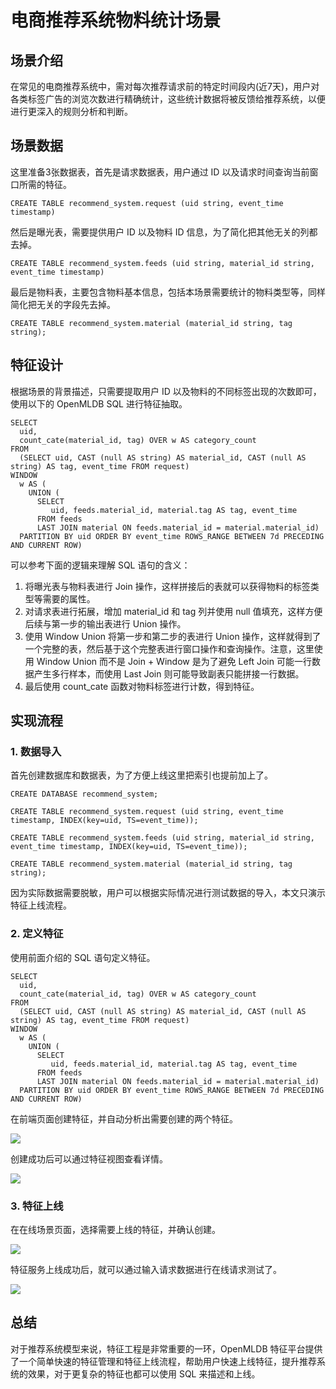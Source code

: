 # 电商推荐系统物料统计场景

## 场景介绍

在常见的电商推荐系统中，需对每次推荐请求前的特定时间段内(近7天)，用户对各类标签广告的浏览次数进行精确统计，这些统计数据将被反馈给推荐系统，以便进行更深入的规则分析和判断。

## 场景数据

这里准备3张数据表，首先是请求数据表，用户通过 ID 以及请求时间查询当前窗口所需的特征。

```
CREATE TABLE recommend_system.request (uid string, event_time timestamp)
```

然后是曝光表，需要提供用户 ID 以及物料 ID 信息，为了简化把其他无关的列都去掉。

```
CREATE TABLE recommend_system.feeds (uid string, material_id string, event_time timestamp)
```

最后是物料表，主要包含物料基本信息，包括本场景需要统计的物料类型等，同样简化把无关的字段先去掉。

```
CREATE TABLE recommend_system.material (material_id string, tag string);
```

## 特征设计

根据场景的背景描述，只需要提取用户 ID 以及物料的不同标签出现的次数即可，使用以下的 OpenMLDB SQL 进行特征抽取。

```
SELECT 
  uid, 
  count_cate(material_id, tag) OVER w AS category_count
FROM
  (SELECT uid, CAST (null AS string) AS material_id, CAST (null AS string) AS tag, event_time FROM request) 
WINDOW 
  w AS ( 
    UNION (
      SELECT
         uid, feeds.material_id, material.tag AS tag, event_time
      FROM feeds 
      LAST JOIN material ON feeds.material_id = material.material_id)
  PARTITION BY uid ORDER BY event_time ROWS_RANGE BETWEEN 7d PRECEDING AND CURRENT ROW)
```

可以参考下面的逻辑来理解 SQL 语句的含义：

1. 将曝光表与物料表进行 Join 操作，这样拼接后的表就可以获得物料的标签类型等需要的属性。
2. 对请求表进行拓展，增加 material_id 和 tag 列并使用 null 值填充，这样方便后续与第一步的输出表进行 Union 操作。
3. 使用 Window Union 将第一步和第二步的表进行 Union 操作，这样就得到了一个完整的表，然后基于这个完整表进行窗口操作和查询操作。注意，这里使用 Window Union 而不是 Join + Window 是为了避免 Left Join 可能一行数据产生多行样本，而使用 Last Join 则可能导致副表只能拼接一行数据。
4. 最后使用 count_cate 函数对物料标签进行计数，得到特征。

## 实现流程

### 1. 数据导入

首先创建数据库和数据表，为了方便上线这里把索引也提前加上了。

```
CREATE DATABASE recommend_system;

CREATE TABLE recommend_system.request (uid string, event_time timestamp, INDEX(key=uid, TS=event_time));

CREATE TABLE recommend_system.feeds (uid string, material_id string, event_time timestamp, INDEX(key=uid, TS=event_time));

CREATE TABLE recommend_system.material (material_id string, tag string);
```

因为实际数据需要脱敏，用户可以根据实际情况进行测试数据的导入，本文只演示特征上线流程。

### 2. 定义特征

使用前面介绍的 SQL 语句定义特征。

```
SELECT 
  uid, 
  count_cate(material_id, tag) OVER w AS category_count
FROM
  (SELECT uid, CAST (null AS string) AS material_id, CAST (null AS string) AS tag, event_time FROM request) 
WINDOW 
  w AS ( 
    UNION (
      SELECT
         uid, feeds.material_id, material.tag AS tag, event_time
      FROM feeds 
      LAST JOIN material ON feeds.material_id = material.material_id)
  PARTITION BY uid ORDER BY event_time ROWS_RANGE BETWEEN 7d PRECEDING AND CURRENT ROW)
```

在前端页面创建特征，并自动分析出需要创建的两个特征。

![](./images/recommend_create_feature.png)

创建成功后可以通过特征视图查看详情。

![](./images/recommend_feature_view_detail.png)

### 3. 特征上线

在在线场景页面，选择需要上线的特征，并确认创建。

![](./images/recommend_create_feature_service.png)

特征服务上线成功后，就可以通过输入请求数据进行在线请求测试了。

![](./images/recommend_request_feature_service.png)

## 总结

对于推荐系统模型来说，特征工程是非常重要的一环，OpenMLDB 特征平台提供了一个简单快速的特征管理和特征上线流程，帮助用户快速上线特征，提升推荐系统的效果，对于更复杂的特征也都可以使用 SQL 来描述和上线。

